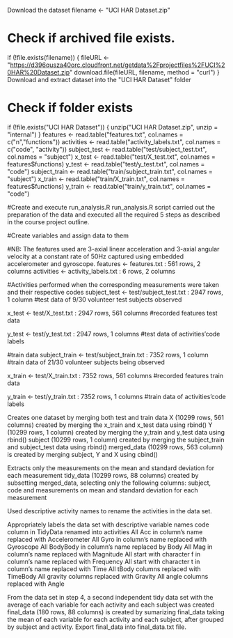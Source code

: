 

Download the dataset
filename <- "UCI HAR Dataset.zip"
 
# Check if archived file exists.
 if (!file.exists(filename)) {
   fileURL <-
     "https://d396qusza40orc.cloudfront.net/getdata%2Fprojectfiles%2FUCI%20HAR%20Dataset.zip"
   download.file(fileURL, filename, method = "curl")
 }
Download and extract dataset into the "UCI HAR Dataset" folder
 
# Check if folder exists
 if (!file.exists("UCI HAR Dataset")) {
   unzip("UCI HAR Dataset.zip",
    unzip = "internal")
}
features <- read.table("features.txt", col.names = c("n","functions"))
activities <- read.table("activity_labels.txt", col.names = c("code", "activity"))
subject_test <- read.table("test/subject_test.txt", col.names = "subject")
x_test <- read.table("test/X_test.txt", col.names = features$functions)
y_test <- read.table("test/y_test.txt", col.names = "code")
subject_train <- read.table("train/subject_train.txt", col.names = "subject")
x_train <- read.table("train/X_train.txt", col.names = features$functions)
y_train <- read.table("train/y_train.txt", col.names = "code")

#Create and execute run_analysis.R
run_analysis.R script carried out the preparation of the data and executed all the required 5 steps as described in the course project outline.

#Create variables and assign data to them


#NB: The features used are 3-axial linear acceleration and 3-axial angular velocity at a constant rate of 50Hz captured using embedded accelerometer and gyroscope.
features <- features.txt : 561 rows, 2 columns
activities <- activity_labels.txt : 6 rows, 2 columns

#Activities performed when the corresponding measurements were taken and their respective codes
subject_test <- test/subject_test.txt : 2947 rows, 1 column
#test data of 9/30 volunteer test subjects observed

x_test <- test/X_test.txt : 2947 rows, 561 columns
#recorded features test data

y_test <- test/y_test.txt : 2947 rows, 1 columns
#test data of activities’code labels

#train data
subject_train <- test/subject_train.txt : 7352 rows, 1 column
#train data of 21/30 volunteer subjects being observed

x_train <- test/X_train.txt : 7352 rows, 561 columns
#recorded features train data

y_train <- test/y_train.txt : 7352 rows, 1 columns
#train data of activities’code labels

Creates one dataset by merging both test and train data
X (10299 rows, 561 columns) created by merging the x_train and x_test data using rbind()
Y (10299 rows, 1 column) created by merging the y_train and y_test data using rbind()
subject (10299 rows, 1 column) created by merging the subject_train and subject_test data using rbind()
merged_data (10299 rows, 563 column) is created by merging subject, Y and X using cbind()

Extracts only the measurements on the mean and standard deviation for each measurement
tidy_data (10299 rows, 88 columns) created by subsetting merged_data, selecting only the following columns: subject, code and measurements on mean and standard deviation for each measurement

Used descriptive activity names to rename the activities in the data set.

Appropriately labels the data set with descriptive variable names
code column in TidyData renamed into activities
All Acc in column’s name replaced with Accelerometer
All Gyro in column’s name replaced with Gyroscope
All BodyBody in column’s name replaced by Body
All Mag in column’s name replaced with Magnitude
All start with character f in column’s name replaced with Frequency
All start with character t in column’s name replaced with Time
All tBody columns replaced with TimeBody
All gravity columns replaced with Gravity
All angle columns replaced with Angle

From the data set in step 4, a second independent tidy data set with the average of each variable for each activity and each subject was created
final_data (180 rows, 88 columns) is created by sumarizing final_data taking the mean of each variable for each activity and each subject, after grouped by subject and activity.
Export final_data into final_data.txt file.